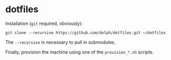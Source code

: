 dotfiles
========

Installation (`git` required, obviously):

    git clone --recursive https://github.com/dolph/dotfiles.git ~/dotfiles

The ``--recursive`` is necessary to pull in submodules.

Finally, provision the machine using one of the ``provision_*.sh`` scripts.
